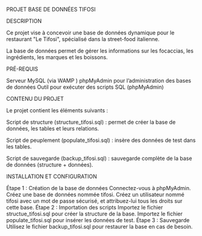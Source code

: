 PROJET BASE DE DONNÉES TIFOSI

DESCRIPTION

Ce projet vise à concevoir une base de données dynamique pour le restaurant "Le Tifosi", spécialisé dans la street-food italienne. 

La base de données permet de gérer les informations sur les focaccias, les ingrédients, les marques et les boissons.

PRÉ-REQUIS 

Serveur MySQL (via WAMP )
phpMyAdmin pour l’administration des bases de données
Outil pour exécuter des scripts SQL (phpMyAdmin)

CONTENU DU PROJET

Le projet contient les éléments suivants :

Script de structure (structure_tifosi.sql) : permet de créer la base de données, les tables et leurs relations.

Script de peuplement (populate_tifosi.sql) : insère des données de test dans les tables.

Script de sauvegarde (backup_tifosi.sql) : sauvegarde complète de la base de données (structure + données).

INSTALLATION ET CONFIGURATION

Étape 1 : Création de la base de données
Connectez-vous à phpMyAdmin.
Créez une base de données nommée tifosi.
Créez un utilisateur nommé tifosi avec un mot de passe sécurisé, et attribuez-lui tous les droits sur cette base.
Étape 2 : Importation des scripts
Importez le fichier structue_tifosi.sql pour créer la structure de la base.
Importez le fichier populate_tifosi.sql pour insérer les données de test.
Étape 3 : Sauvegarde
Utilisez le fichier backup_tifosi.sql pour restaurer la base en cas de besoin.


